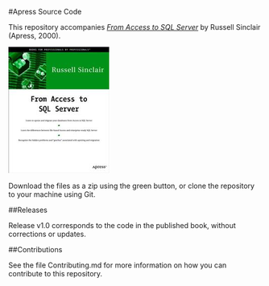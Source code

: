 #Apress Source Code

This repository accompanies [*From Access to SQL Server*](http://www.apress.com/9781893115248) by Russell Sinclair (Apress, 2000).

![Cover image](9781893115248.jpg)

Download the files as a zip using the green button, or clone the repository to your machine using Git.

##Releases

Release v1.0 corresponds to the code in the published book, without corrections or updates.

##Contributions

See the file Contributing.md for more information on how you can contribute to this repository.
